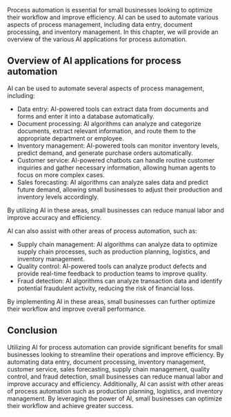 

Process automation is essential for small businesses looking to optimize their workflow and improve efficiency. AI can be used to automate various aspects of process management, including data entry, document processing, and inventory management. In this chapter, we will provide an overview of the various AI applications for process automation.

Overview of AI applications for process automation
--------------------------------------------------

AI can be used to automate several aspects of process management, including:

* Data entry: AI-powered tools can extract data from documents and forms and enter it into a database automatically.
* Document processing: AI algorithms can analyze and categorize documents, extract relevant information, and route them to the appropriate department or employee.
* Inventory management: AI-powered tools can monitor inventory levels, predict demand, and generate purchase orders automatically.
* Customer service: AI-powered chatbots can handle routine customer inquiries and gather necessary information, allowing human agents to focus on more complex cases.
* Sales forecasting: AI algorithms can analyze sales data and predict future demand, allowing small businesses to adjust their production and inventory levels accordingly.

By utilizing AI in these areas, small businesses can reduce manual labor and improve accuracy and efficiency.

AI can also assist with other areas of process automation, such as:

* Supply chain management: AI algorithms can analyze data to optimize supply chain processes, such as production planning, logistics, and inventory management.
* Quality control: AI-powered tools can analyze product defects and provide real-time feedback to production teams to improve quality.
* Fraud detection: AI algorithms can analyze transaction data and identify potential fraudulent activity, reducing the risk of financial loss.

By implementing AI in these areas, small businesses can further optimize their workflow and improve overall performance.

Conclusion
----------

Utilizing AI for process automation can provide significant benefits for small businesses looking to streamline their operations and improve efficiency. By automating data entry, document processing, inventory management, customer service, sales forecasting, supply chain management, quality control, and fraud detection, small businesses can reduce manual labor and improve accuracy and efficiency. Additionally, AI can assist with other areas of process automation such as production planning, logistics, and inventory management. By leveraging the power of AI, small businesses can optimize their workflow and achieve greater success.
